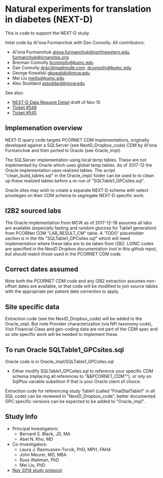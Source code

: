 # Natural experiments for translation in diabetes (NEXT-D)

This is code to support the NEXT-D study.

Inital code by Al'ona Furmanchuk with Dan Connolly.
All contributors:
 - Al'ona Furmanchuk <alona.furmanchuk@northwestern.edu>, <furmanchuk@icnanotox.org>
 - Brennan Connolly <bconnolly@kumc.edu>
 - Dan Connolly <dckc@madmode.com>, <dconnolly@kumc.edu>
 - George Kowalski <gkowalski@mcw.edu>
 - Mei Liu <meiliu@kumc.edu>
 - Alex Stoddard <astoddard@mcw.edu>

See also:

 - [NEXT-D Data Request Detail](https://informatics.gpcnetwork.org/trac/Project/attachment/ticket/539/NEXT-D_Request%20for%20Data_Detailed_12.1.16.docx) draft of Nov 15
 - [Ticket #546](https://informatics.gpcnetwork.org/trac/Project/ticket/546)
 - [Ticket #545](https://informatics.gpcnetwork.org/trac/Project/ticket/545)


## Implemenation overview

NEXT-D query code targets PCORNET CDM implementations, originally developed against a SQLServer (see NextD_Dropbox_code) CDM by Al'ona Furmanchuk and then ported to Oracle (see Oracle_impl).

The SQLServer implementation using local temp tables. These are not implemented by Oracle which uses global temp tables. As of 2017-12 the Oracle implementation uses realized tables. The script "clean_build_tables.sql" in the Oracle_impl/ folder can be used to to clean up these realized tables before a re-run of "SQLTable1_GPCsites.sql".

Oracle sites may wish to create a separate NEXT-D schema with select priveleges on their CDM schema to segregate NEXT-D specific work.

## I2B2 sourced labs
The Oracle implementation from MCW as of 2017-12-18 assumes all labs are available (especially fasting and random glucose for Table1 generation) from PCORNet CDM "LAB_RESULT_CM" table. A 'TODO' placeholder section is in the file "SQLTable1_GPCsites.sql" which will need implementation where these labs are to be taken from I2B2. LOINC codes are specified in the NextD Dropbox documentation (not in this github repo), but should match those used in the PCORNET CDM code.

## Correct dates assumed
Note both the PCORNET CDM code and any I2B2 extraction assumes non-offset dates are available, or that code will be modified to join source tables with the appropriate per patient date correction to apply.

## Site specific data
Extraction code (see the NextD_Dropbox_code) will be added to the Oracle_impl. 
But note Provider characterization (via NPI taxonomy code), Visit Financial Class and geo-coding data are not part of the CDM spec and so site specific work will be needed to implement these.


## To run Oracle SQLTable1_GPCsites.sql
Oracle code is in Oracle_impl/SQLTable1_GPCsites.sql
  - Either modify SQLTable1_GPCsites.sql to reference your specific CDM schema (replacing all references to "&&PCORNET_CDM""), or rely on SqlPlus variable substition if that is your Oracle client of choice.
  
Extraction code for referencing study Table1 (called "FinalStatTable1" in all SQL code) can be reviewed in "NextD_Dropbox_code", better documented GPC specific versions can be expected to be added to "Oracle_impl".

## Study Info

 - Principal Investigators:
   - Bernard S. Black, JD, MA
   - Abel N. Kho, MD
 - Co-Investigators:
   - Laura J. Rasmussen-Torvik, PhD, MPH, FAHA
   - John Meurer, MD, MBA
   - Russ Waitman, PhD
   - Mei Liu, PhD
 - [Nov 2014 study protocol](http://listserv.kumc.edu/pipermail/gpc-dev/attachments/20161205/83a32ac8/attachment-0001.docx)
